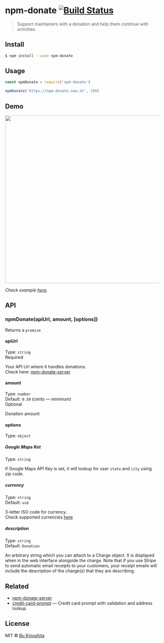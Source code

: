 # npm-donate [![Build Status](https://travis-ci.org/bukinoshita/npm-donate.svg?branch=master)](https://travis-ci.org/bukinoshita/npm-donate)

> Support maintainers with a donation and help them continue with activities


## Install
```bash
$ npm install --save npm-donate
```


## Usage
```js
const npmDonate = require('npm-donate')

npmDonate('https://npm-donate.now.sh', 100)
```


## Demo

<img src="https://github.com/bukinoshita/credit-card-prompt/blob/master/demo.gif" width="550">

_Check example [here](https://github.com/bukinoshita/npm-donate/tree/master/example)._


## API

### npmDonate(apiUrl, amount, [options])

Returns a `promise`

#### apiUrl

Type: `string`<br/>
Required

Your API Url where it handles donations.<br/>
Check here: [npm-donate-server](https://github.com/bukinoshita/npm-donate-server)

#### amount

Type: `number`<br/>
Default: `0.50` (cents — minimum)<br/>
Optional

Donation amount

#### options

Type: `object`

##### Google Maps Ket

Type: `string`<br/>

If Google Maps API Key is set, it will lookup for user `state` and `city` using zip code.

##### currency

Type: `string`<br/>
Default: `usd`

3-letter ISO code for currency.<br/>
Check supported currencies [here](https://stripe.com/docs/currencies)

##### description

Type: `string`<br/>
Default: `Donation`

An arbitrary string which you can attach to a Charge object. It is displayed when in the web interface alongside the charge. Note that if you use Stripe to send automatic email receipts to your customers, your receipt emails will include the description of the charge(s) that they are describing.


## Related

- [npm-donate-server](https://github.com/bukinoshita/npm-donate-server)
- [credit-card-prompt](https://github.com/bukinoshita/credit-card-prompt) — Credit card prompt with validation and address lookup


## License

MIT © [Bu Kinoshita](https://bukinoshita.io)

